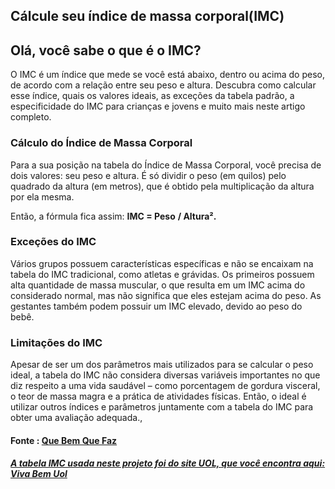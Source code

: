 ## Cálcule seu índice de massa corporal(IMC)

## Olá, você sabe o que é o IMC?

O IMC é um índice que mede se você está abaixo, dentro ou acima do peso, de acordo com a relação entre seu peso e altura. Descubra como calcular esse índice, quais os valores ideais, as exceções da tabela padrão, a especificidade do IMC para crianças e jovens e muito mais neste artigo completo.

### Cálculo do Índice de Massa Corporal

Para a sua posição na tabela do Índice de Massa Corporal, você precisa de dois valores: seu peso e altura. É só dividir o peso (em quilos) pelo quadrado da altura (em metros), que é obtido pela multiplicação da altura por ela mesma.

Então, a fórmula fica assim: **IMC = Peso** **/ Altura².**

### Exceções do IMC

Vários grupos possuem características específicas e não se encaixam na tabela do IMC tradicional, como atletas e grávidas. Os primeiros possuem alta quantidade de massa muscular, o que resulta em um IMC acima do considerado normal, mas não significa que eles estejam acima do peso. As gestantes também podem possuir um IMC elevado, devido ao peso do bebê.

### Limitações do IMC

Apesar de ser um dos parâmetros mais utilizados para se calcular o peso ideal, a tabela do IMC não considera diversas variáveis importantes no que diz respeito a uma vida saudável – como porcentagem de gordura visceral, o teor de massa magra e a prática de atividades físicas. Então, o ideal é utilizar outros índices e parâmetros juntamente com a tabela do IMC para obter uma avaliação adequada.,

#### Fonte : <a href='https://qbemqfaz.com.br/vida-equilibrada/tabela-imc?gclid=EAIaIQobChMIsPi3rNbY-QIV2uFcCh1SfAiiEAAYASAAEgJj6fD_BwE'>Que Bem Que Faz

##### A tabela IMC usada neste projeto foi do site UOL, que você encontra aqui: <a href='https://www.uol.com.br/vivabem/faq/imc-como-calcular-tabela-dicas-como-melhorar-e-mais.htm'>Viva Bem Uol
